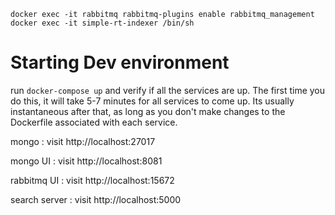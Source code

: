 ```
docker exec -it rabbitmq rabbitmq-plugins enable rabbitmq_management
docker exec -it simple-rt-indexer /bin/sh
```

# Starting Dev environment

run `docker-compose up` and verify if all the services are up. The first time you do this, it will take 5-7 minutes
for all services to come up. Its usually instantaneous after that, as long as you don't make changes to the Dockerfile associated
with each service.

mongo : visit http://localhost:27017

mongo UI : visit http://localhost:8081

rabbitmq UI : visit http://localhost:15672

search server : visit http://localhost:5000
